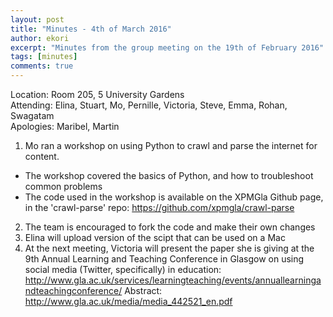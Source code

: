 ```yaml
---
layout: post
title: "Minutes - 4th of March 2016"
author: ekori
excerpt: "Minutes from the group meeting on the 19th of February 2016"
tags: [minutes]
comments: true
---
```


Location: Room 205, 5 University Gardens
<br />
Attending: Elina, Stuart, Mo, Pernille, Victoria, Steve, Emma, Rohan, Swagatam
<br />
Apologies: Maribel, Martin

1. Mo ran a workshop on using Python to crawl and parse the internet for content.
  - The workshop covered the basics of Python, and how to troubleshoot common problems  
  - The code used in the workshop is available on the XPMGla Github page, in the 'crawl-parse' repo: <https://github.com/xpmgla/crawl-parse>
2. The team is encouraged to fork the code and make their own changes
3. Elina will upload version of the scipt that can be used on a Mac
4. At the next meeting, Victoria will present the paper she is giving at the 9th Annual Learning and Teaching Conference in Glasgow on using social media (Twitter, specifically) in education: <http://www.gla.ac.uk/services/learningteaching/events/annuallearningandteachingconference/>
Abstract: <http://www.gla.ac.uk/media/media_442521_en.pdf>
